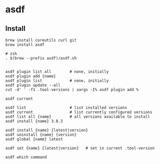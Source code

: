 # asdf

## Install

    brew install coreutils curl git
    brew install asdf

    # zsh
    . $(brew --prefix asdf)/asdf.sh


    asdf plugin list all        # none, initially
    asdf plugin add {name}
    asdf plugin list            # none, initially
    asdf plugin update --all
    cut -d' ' -f1 .tool-versions | xargs -I% asdf plugin add %

    asdf current

    asdf list                   # list installed versions
    asdf current                # list currently configured versions
    asdf list all {name}        # all versions available to install
    asdf install {name} 3.8.3

    asdf install {name} {latest|version}
    asdf uninstall {name} {version}
    asdf global {name} latest
    
    asdf set {name} {latest|version}   # set in current .tool-version

    asdf which command
